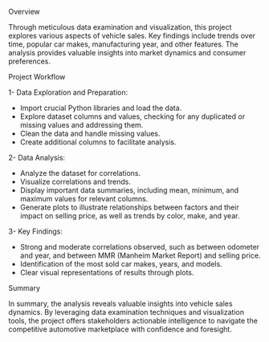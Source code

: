 Overview

Through meticulous data examination and visualization, this project explores various aspects of vehicle sales. Key findings include trends over time, popular car makes, 
manufacturing year, and other features. The analysis provides valuable insights into market dynamics and consumer preferences.

Project Workflow

1- Data Exploration and Preparation:
  *  Import crucial Python libraries and load the data.
  *  Explore dataset columns and values, checking for any duplicated or missing values and addressing them.
  *  Clean the data and handle missing values.
  *  Create additional columns to facilitate analysis.


2- Data Analysis:
  *  Analyze the dataset for correlations.
  *  Visualize correlations and trends.
  *  Display important data summaries, including mean, minimum, and maximum values for relevant columns.
  *  Generate plots to illustrate relationships between factors and their impact on selling price, as well as trends by color, make, and year.

3- Key Findings:
  *  Strong and moderate correlations observed, such as between odometer and year, and between MMR (Manheim Market Report) and selling price.
  *  Identification of the most sold car makes, years, and models.
  *  Clear visual representations of results through plots.

Summary

In summary, the analysis reveals valuable insights into vehicle sales dynamics. By leveraging data examination techniques and visualization tools, 
the project offers stakeholders actionable intelligence to navigate the competitive automotive marketplace with confidence and foresight.
